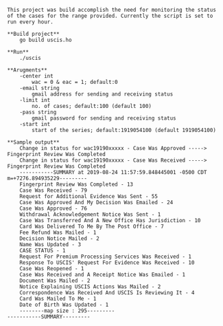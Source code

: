     This project was build accomplish the need for monitoring the status of the cases for the range provided. Currently the script is set to run every hour.
    
    **Build project**
        go build uscis.ho
    
    **Run**
        ./uscis 
        
    **Arugments**
        -center int
            wac = 0 & eac = 1; default:0
        -email string
            gmail address for sending and receiving status
        -limit int
            no. of cases; default:100 (default 100)
        -pass string
            gmail password for sending and receiving status
        -start int
            start of the series; default:1919054100 (default 1919054100)

    **Sample output**
        Change in status for wac19190xxxxx - Case Was Approved -----> Fingerprint Review Was Completed
        Change in status for wac19190xxxxx - Case Was Received -----> Fingerprint Review Was Completed
        -----------SUMMARY at 2019-08-24 11:57:59.848445001 -0500 CDT m=+7276.894935229---------
        Fingerprint Review Was Completed - 13
        Case Was Received - 79
        Request for Additional Evidence Was Sent - 55
        Case Was Approved And My Decision Was Emailed - 24
        Case Was Approved - 76
        Withdrawal Acknowledgement Notice Was Sent - 1
        Case Was Transferred And A New Office Has Jurisdiction - 10
        Card Was Delivered To Me By The Post Office - 7
        Fee Refund Was Mailed - 1
        Decision Notice Mailed - 2
        Name Was Updated - 3
        CASE STATUS - 1
        Request For Premium Processing Services Was Received - 1
        Response To USCIS' Request For Evidence Was Received - 10
        Case Was Reopened - 1
        Case Was Received and A Receipt Notice Was Emailed - 1
        Document Was Mailed - 2
        Notice Explaining USCIS Actions Was Mailed - 2
        Correspondence Was Received And USCIS Is Reviewing It - 4
        Card Was Mailed To Me - 1
        Date of Birth Was Updated - 1
        --------map size : 295---------
    -----------SUMMARY---------
